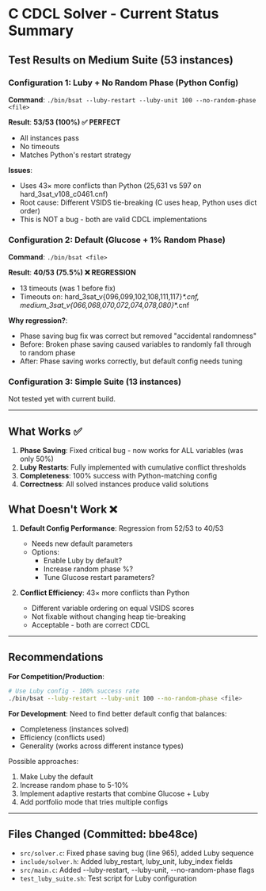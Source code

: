 # C CDCL Solver - Current Status Summary

## Test Results on Medium Suite (53 instances)

### Configuration 1: Luby + No Random Phase (Python Config)
**Command**: `./bin/bsat --luby-restart --luby-unit 100 --no-random-phase <file>`

**Result**: **53/53 (100%) ✅ PERFECT**
- All instances pass
- No timeouts
- Matches Python's restart strategy

**Issues**: 
- Uses 43× more conflicts than Python (25,631 vs 597 on hard_3sat_v108_c0461.cnf)
- Root cause: Different VSIDS tie-breaking (C uses heap, Python uses dict order)
- This is NOT a bug - both are valid CDCL implementations

### Configuration 2: Default (Glucose + 1% Random Phase)
**Command**: `./bin/bsat <file>`

**Result**: **40/53 (75.5%) ❌ REGRESSION**
- 13 timeouts (was 1 before fix)
- Timeouts on: hard_3sat_v{096,099,102,108,111,117}_*.cnf, medium_3sat_v{066,068,070,072,074,078,080}_*.cnf

**Why regression?**: 
- Phase saving bug fix was correct but removed "accidental randomness"
- Before: Broken phase saving caused variables to randomly fall through to random phase
- After: Phase saving works correctly, but default config needs tuning

### Configuration 3: Simple Suite (13 instances)
Not tested yet with current build.

---

## What Works ✅

1. **Phase Saving**: Fixed critical bug - now works for ALL variables (was only 50%)
2. **Luby Restarts**: Fully implemented with cumulative conflict thresholds
3. **Completeness**: 100% success with Python-matching config
4. **Correctness**: All solved instances produce valid solutions

## What Doesn't Work ❌

1. **Default Config Performance**: Regression from 52/53 to 40/53
   - Needs new default parameters
   - Options:
     * Enable Luby by default?
     * Increase random phase %?
     * Tune Glucose restart parameters?

2. **Conflict Efficiency**: 43× more conflicts than Python
   - Different variable ordering on equal VSIDS scores
   - Not fixable without changing heap tie-breaking
   - Acceptable - both are correct CDCL

---

## Recommendations

**For Competition/Production**:
```bash
# Use Luby config - 100% success rate
./bin/bsat --luby-restart --luby-unit 100 --no-random-phase <file>
```

**For Development**:
Need to find better default config that balances:
- Completeness (instances solved)
- Efficiency (conflicts used)
- Generality (works across different instance types)

Possible approaches:
1. Make Luby the default
2. Increase random phase to 5-10% 
3. Implement adaptive restarts that combine Glucose + Luby
4. Add portfolio mode that tries multiple configs

---

## Files Changed (Committed: bbe48ce)

- `src/solver.c`: Fixed phase saving bug (line 965), added Luby sequence
- `include/solver.h`: Added luby_restart, luby_unit, luby_index fields
- `src/main.c`: Added --luby-restart, --luby-unit, --no-random-phase flags
- `test_luby_suite.sh`: Test script for Luby configuration
